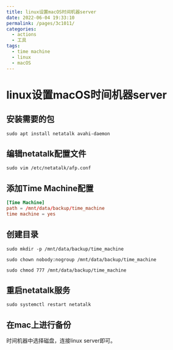 ```yaml
---
title: linux设置macOS时间机器server
date: 2022-06-04 19:33:10
permalink: /pages/3c1011/
categories:
  - actions
  - 工具
tags:
  - time machine
  - linux
  - macOS
---
```

# linux设置macOS时间机器server

## 安装需要的包

`sudo apt install netatalk avahi-daemon`

## 编辑netatalk配置文件

`sudo vim /etc/netatalk/afp.conf`

## 添加Time Machine配置

```conf
[Time Machine]
path = /mnt/data/backup/time_machine
time machine = yes
```

## 创建目录

`sudo mkdir -p /mnt/data/backup/time_machine`

`sudo chown nobody:nogroup /mnt/data/backup/time_machine`

`sudo chmod 777 /mnt/data/backup/time_machine`

## 重启netatalk服务

`sudo systemctl restart netatalk`

## 在mac上进行备份

时间机器中选择磁盘，连接linux server即可。